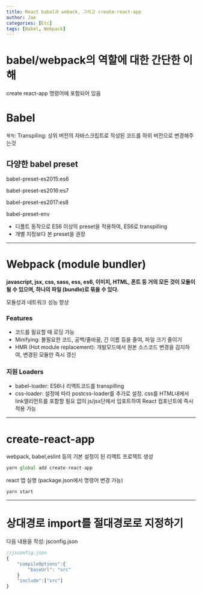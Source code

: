 ```yaml
---
title: React babal과 weback, 그리고 create-react-app
author: Jae
categories: [Etc]
tags: [Babel, Webpack]
---
```


# babel/webpack의 역할에 대한 간단한 이해

create react-app 명령어에 포함되어 있음

# Babel

`목적`: Transpiling: 상위 버전의 자바스크립트로 작성된 코드를 하위 버전으로 변경해주는것

## 다양한 babel preset

babel-preset-es2015:es6

babel-preset-es2016:es7

babel-preset-es2017:es8

babel-preset-env

- 디폴트 동작으로 ES6 이상의 preset을 적용하여, ES6로 transpilling
- 개별 지정보다 본 preset을 권장

---

# Webpack (module bundler)

**javascript, jsx, css, sass, ess, es6, 이미지, HTML, 폰트 등 거의 모든 것이 모듈이 될 수 있으며, 하나의 파일 (bundle)로 묶을 수 있다.**

모듈성과 네트워크 성능 향상

### Features

- 코드를 필요할 때 로딩 가능
- Minifying: 불필요한 코드, 공백/줄바꿈, 긴 이름 등을 줄여, 파일 크기 줄이기
- HMR (Hot module replacement): 개발모드에서 원본 소스코드 변경을 감지하여, 변경된 모듈만 즉시 갱신

### 지원 Loaders

- babel-loader: ES6나 리액트코드를 transpilling
- css-loader: 설정에 따라 postcss-loader를 추가로 설정. css를 HTML내에서 link엘리먼트를 포함할 필요 없이 js/jsx단에서 임포트하여 React 컴포넌트에 즉시 적용 가능

---

# create-react-app

webpack, babel,eslint 등의 기본 설정이 된 리액트 프로젝트 생성

```jsx
yarn global add create-react-app
```

react 앱 실행 (package.json에서 명령어 변경 가능)

```jsx
yarn start
```

---

# 상대경로 import를 절대경로로 지정하기

다음 내용을 작성: jsconfig.json

```jsx
//jsconfig.json
{
	"compileOptions":{
		"baseUrl": "src"
	}
	"include":["src"]
}
```
